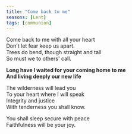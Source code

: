 ```yaml
---
title: "Come back to me"
seasons: [Lent]
tags: [communion]
---
```


Come back to me with all your heart   
Don't let fear keep us apart.   
Trees do bend, though straight and tall   
So must we to others' call.

**Long have I waited for your coming home to me   
And living deeply our new life**

The wilderness will lead you   
To your heart where I will speak   
Integrity and justice   
With tenderness you shall know.

You shall sleep secure with peace   
Faithfulness will be your joy.